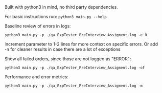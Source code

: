 Built with python3 in mind, no third party dependencies.

For basic instructions run:
`python3 main.py --help`

Baseline review of errors in logs:
```
python3 main.py -p ./qa_ExpTester_PreInterview_Assigment.log -e 0
```
Increment parameter to 1-2 lines for more context on specific errors. 
Or add -n for cleaner results in case there are a lot of exceptions

Show all failed orders, since those are not logged as "ERROR":
```
python3 main.py -p ./qa_ExpTester_PreInterview_Assigment.log -of
```

Performance and error metrics:
```
python3 main.py -p ./qa_ExpTester_PreInterview_Assigment.log -m
```

